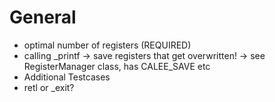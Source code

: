 # General

- optimal number of registers (REQUIRED) 
- calling _printf -> save registers that get overwritten! -> see RegisterManager class, has CALEE_SAVE etc
- Additional Testcases
- retl or _exit?